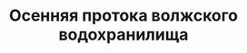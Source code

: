 ---
title: Осенняя протока волжского водохранилища
location: Чебоксарское водохранилище на реке Волга, разлив Волги и Суры. Горномарийский район, республика Марий Эл, Россия
thumb_width: 244
taxonomy:
    tag:
        - main_gallery
---
